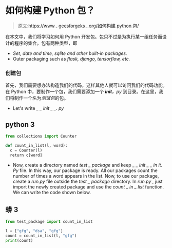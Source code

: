 # 如何构建 Python 包？

> 原文:[https://www . geesforgeks . org/如何构建 python 包/](https://www.geeksforgeeks.org/how-to-build-a-python-package/)

在本文中，我们将学习如何用 Python 开发包。包只不过是为执行某一组任务而设计的程序的集合。包有两种类型，即

*   *Set, date and time, sqlite and other built-in packages.*
*   Outer packaging such as *flask, django, tensorflow, etc.*

### 创建包

首先，我们需要想办法构造我们的代码，这样其他人就可以访问我们的代码功能。在 Python 中，要制作一个包，我们需要添加一个 *__init__。py* 到目录。在这里，我们将制作一个名为*测试包*的包。

*   Let's write *_ _ init _ _. py*

## python 3

```py
from collections import Counter

def count_in_list(l, word):
  c = Counter(l)
  return c[word]
```

*   Now, create a directory named *test _ package* and keep *_ _ init _ _ in it. Py* file. In this way, our package is ready. All our packages count the number of times a word appears in the list. Now, to use our package, create a *run.py* file outside the *test _ package* directory. In *run.py* , just import the newly created package and use the *count _ in _ list* function. We can write the code shown below.

## 蟒 3

```py
from test_package import count_in_list

l = ["gfg", "dsa", "gfg"]
count = count_in_list(l, "gfg")
print(count)
```